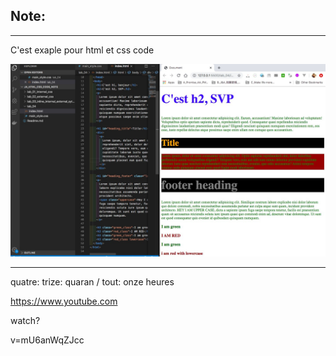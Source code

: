 ## Note:
---
C'est exaple pour html et css code

![](image/lab4.jpg)









---
quatre: trize: quaran  / tout: onze heures

https://www.youtube.com

watch?

v=mU6anWqZJcc
